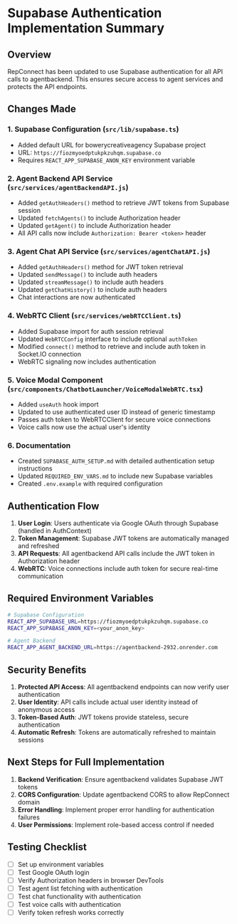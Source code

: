 # Supabase Authentication Implementation Summary

## Overview
RepConnect has been updated to use Supabase authentication for all API calls to agentbackend. This ensures secure access to agent services and protects the API endpoints.

## Changes Made

### 1. Supabase Configuration (`src/lib/supabase.ts`)
- Added default URL for bowerycreativeagency Supabase project
- URL: `https://fiozmyoedptukpkzuhqm.supabase.co`
- Requires `REACT_APP_SUPABASE_ANON_KEY` environment variable

### 2. Agent Backend API Service (`src/services/agentBackendAPI.js`)
- Added `getAuthHeaders()` method to retrieve JWT tokens from Supabase session
- Updated `fetchAgents()` to include Authorization header
- Updated `getAgent()` to include Authorization header
- All API calls now include `Authorization: Bearer <token>` header

### 3. Agent Chat API Service (`src/services/agentChatAPI.js`)
- Added `getAuthHeaders()` method for JWT token retrieval
- Updated `sendMessage()` to include auth headers
- Updated `streamMessage()` to include auth headers
- Updated `getChatHistory()` to include auth headers
- Chat interactions are now authenticated

### 4. WebRTC Client (`src/services/webRTCClient.ts`)
- Added Supabase import for auth session retrieval
- Updated `WebRTCConfig` interface to include optional `authToken`
- Modified `connect()` method to retrieve and include auth token in Socket.IO connection
- WebRTC signaling now includes authentication

### 5. Voice Modal Component (`src/components/ChatbotLauncher/VoiceModalWebRTC.tsx`)
- Added `useAuth` hook import
- Updated to use authenticated user ID instead of generic timestamp
- Passes auth token to WebRTCClient for secure voice connections
- Voice calls now use the actual user's identity

### 6. Documentation
- Created `SUPABASE_AUTH_SETUP.md` with detailed authentication setup instructions
- Updated `REQUIRED_ENV_VARS.md` to include new Supabase variables
- Created `.env.example` with required configuration

## Authentication Flow

1. **User Login**: Users authenticate via Google OAuth through Supabase (handled in AuthContext)
2. **Token Management**: Supabase JWT tokens are automatically managed and refreshed
3. **API Requests**: All agentbackend API calls include the JWT token in Authorization header
4. **WebRTC**: Voice connections include auth token for secure real-time communication

## Required Environment Variables

```bash
# Supabase Configuration
REACT_APP_SUPABASE_URL=https://fiozmyoedptukpkzuhqm.supabase.co
REACT_APP_SUPABASE_ANON_KEY=<your_anon_key>

# Agent Backend
REACT_APP_AGENT_BACKEND_URL=https://agentbackend-2932.onrender.com
```

## Security Benefits

1. **Protected API Access**: All agentbackend endpoints can now verify user authentication
2. **User Identity**: API calls include actual user identity instead of anonymous access
3. **Token-Based Auth**: JWT tokens provide stateless, secure authentication
4. **Automatic Refresh**: Tokens are automatically refreshed to maintain sessions

## Next Steps for Full Implementation

1. **Backend Verification**: Ensure agentbackend validates Supabase JWT tokens
2. **CORS Configuration**: Update agentbackend CORS to allow RepConnect domain
3. **Error Handling**: Implement proper error handling for authentication failures
4. **User Permissions**: Implement role-based access control if needed

## Testing Checklist

- [ ] Set up environment variables
- [ ] Test Google OAuth login
- [ ] Verify Authorization headers in browser DevTools
- [ ] Test agent list fetching with authentication
- [ ] Test chat functionality with authentication
- [ ] Test voice calls with authentication
- [ ] Verify token refresh works correctly